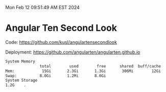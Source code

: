 Mon Feb 12 09:51:49 AM EST 2024

# Angular Ten Second Look

Code: https://github.com/kusl/angulartensecondlook

Deployment: https://github.com/angularten/angularten.github.io

```bash
System Memory
               total        used        free      shared  buff/cache   available
Mem:            15Gi       2.3Gi       1.3Gi       306Mi        12Gi        13Gi
Swap:          8.0Gi       1.2Mi       8.0Gi
System Storage
1.2G	.
